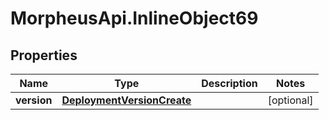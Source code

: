 # MorpheusApi.InlineObject69

## Properties

Name | Type | Description | Notes
------------ | ------------- | ------------- | -------------
**version** | [**DeploymentVersionCreate**](DeploymentVersionCreate.md) |  | [optional] 


